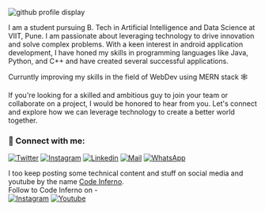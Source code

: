 ![github profile display](https://user-images.githubusercontent.com/104495928/184815154-5f3cd24b-5440-4ddb-b511-137075aaf157.gif)

I am a student pursuing B. Tech in Artificial Intelligence and Data Science at VIIT, Pune. I am passionate about leveraging technology to drive innovation and solve complex problems. With a keen interest in android application development, I have honed my skills in programming languages like Java, Python, and C++ and have created several successful applications.

Curruntly improving my skills in the field of WebDev using MERN stack 🕸️

If you're looking for a skilled and ambitious guy to join your team or collaborate on a project, I would be honored to hear from you. Let's connect and explore how we can leverage technology to create a better world together.

### :link: Connect with me:

[![Twitter](https://img.shields.io/badge/-Twitter-black?style=for-the-badge&logo=twitter)](https://twitter.com/Sushant26271702)
[![Instagram](https://img.shields.io/badge/-Instagram-black?style=for-the-badge&logo=instagram)](https://www.instagram.com/sushant_patil_03/)
[![Linkedin](https://img.shields.io/badge/-LinkedIn-black?style=for-the-badge&logo=Linkedin)](https://www.linkedin.com/in/sushantpatil03/)
[![Mail](https://img.shields.io/badge/-Say%20Hi!-black?style=for-the-badge&logo=gmail)](mailto:sushantofficial03@gmail.com)
[![WhatsApp](https://img.shields.io/badge/-Say%20Hi!-black?style=for-the-badge&logo=whatsapp)](https://wa.me/919307245056)

I too keep posting some technical content and stuff on social media and youtube by the name [Code Inferno](https://github.com/codeinferno1).
<br/>Follow to Code Inferno on - <br/>
[![Instagram](https://img.shields.io/badge/-Instagram-black?style=for-the-badge&logo=instagram)](https://www.instagram.com/code_infernoo/)
[![Youtube](https://img.shields.io/badge/-Youtube-black?style=for-the-badge&logo=youtube)](https://www.youtube.com/@codeinferno9062)
<!---
[twitter]: https://twitter.com/Sushant26271702
[instagram]: https://instagram.com/sushant_patil_03/
[linkedin]: https://www.linkedin.com/in/sushantpatil03/

<!---
codeinferno1/codeinferno1 is a ✨ special ✨ repository because its `README.md` (this file) appears on your GitHub profile.
You can click the Preview link to take a look at your changes.
--->
